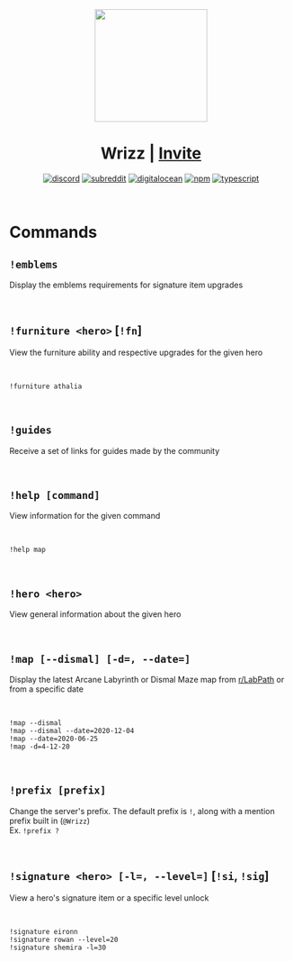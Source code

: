 <center>
	<img src="https://i.imgur.com/naXVPkb.png" width=200>
    
# Wrizz | [Invite][invite-link]

[![discord][discord-badge]][discord-link]
[![subreddit][reddit-badge]][reddit-sub]
[![digitalocean][host-badge]][host-link]
[![npm][npm-badge]][npm-link]
[![typescript][ts-badge]][ts-docs]

</center>

<br>

# Commands

## `!emblems`

Display the emblems requirements for signature item upgrades

<br>

## `!furniture <hero>` [`!fn`]

View the furniture ability and respective upgrades for the given hero  

<br>

`!furniture athalia`

<br>

## `!guides`

Receive a set of links for guides made by the community

<br>

## `!help [command]`

View information for the given command  

<br>

`!help map`

<br>

## `!hero <hero>`

View general information about the given hero

<br>

## `!map [--dismal] [-d=, --date=]`

Display the latest Arcane Labyrinth or Dismal Maze map from [r/LabPath](https://www.reddit.com/r/Lab_path/) or from a specific date  

<br>

`!map --dismal`  
`!map --dismal --date=2020-12-04`  
`!map --date=2020-06-25`  
`!map -d=4-12-20`

<br>

## `!prefix [prefix]`

Change the server's prefix. The default prefix is `!`, along with a mention prefix built in (`@Wrizz`)  
Ex. `!prefix ?`

<br>

## `!signature <hero> [-l=, --level=]` [`!si`, `!sig`]

View a hero's signature item or a specific level unlock

<br>

`!signature eironn`  
`!signature rowan --level=20`  
`!signature shemira -l=30`

[ts-badge]: https://img.shields.io/badge/MADE%20WITH-TYPESCRIPT-red?style=for-the-badge&color=007ACC&logo=typescript
[ts-docs]: https://devdocs.io/typescript/

[discord-badge]: https://img.shields.io/discord/669974531959554057?color=%237289DA&label=LabPath&logo=discord&style=for-the-badge
[discord-link]: https://discord.gg/KfUq3DP

[reddit-badge]: https://img.shields.io/badge/SUBREDDIT-r%2FLAB__PATH-white?style=for-the-badge&logo=reddit&color=ff4500
[reddit-sub]: https://www.reddit.com/r/Lab_path/

[npm-badge]: https://img.shields.io/badge/DISCORD.JS-v12.5.1-white?style=for-the-badge&logo=npm&color=cb3837
[npm-link]: https://github.com/discordjs/discord.js

[host-badge]: https://img.shields.io/badge/HOSTED%20WITH-DIGITAL%20OCEAN-white?style=for-the-badge&logo=digitalocean&color=0080ff&logoColor=0080ff
[host-link]: https://www.digitalocean.com/

[invite-link]: https://discord.com/api/oauth2/authorize?client_id=671430846468849666&permissions=52224&scope=bot
